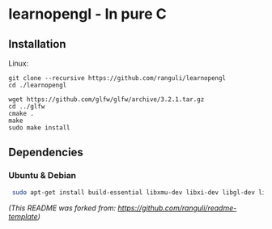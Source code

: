 # learnopengl - In pure C


## Installation

Linux:

```
git clone --recursive https://github.com/ranguli/learnopengl
cd ./learnopengl

wget https://github.com/glfw/glfw/archive/3.2.1.tar.gz
cd ../glfw
cmake .
make
sudo make install

```
## Dependencies

### Ubuntu & Debian ###

```sh
 sudo apt-get install build-essential libxmu-dev libxi-dev libgl-dev libosmesa-dev cmake xorg-dev dtrx
```

 _(This README was forked from: https://github.com/ranguli/readme-template)_
 
 
<!-- Markdown link & img dfn's -->
[npm-image]: https://img.shields.io/npm/v/datadog-metrics.svg?style=flat-square
[npm-url]: https://npmjs.org/package/datadog-metrics
[npm-downloads]: https://img.shields.io/npm/dm/datadog-metrics.svg?style=flat-square
[travis-image]: https://img.shields.io/travis/dbader/node-datadog-metrics/master.svg?style=flat-square
[travis-url]: https://travis-ci.org/dbader/node-datadog-metrics
[wiki]: https://github.com/yourname/yourproject/wiki
